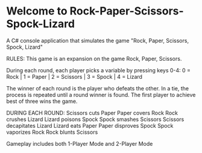 # Welcome to Rock-Paper-Scissors-Spock-Lizard
A C# console application that simulates the game "Rock, Paper, Scissors, Spock, Lizard"

RULES:
This game is an expansion on the game Rock, Paper, Scissors.

During each round, each player picks a variable by pressing keys 0-4:
0 = Rock  |  1 = Paper  |  2 = Scissors  |  3 = Spock  |  4 = Lizard

The winner of each round is the player who defeats the other. In a tie, the process is repeated until a round winner is found. The first player to achieve best of three wins the game.

DURING EACH ROUND:
Scissors cuts Paper
Paper covers Rock
Rock crushes Lizard
Lizard poisons Spock
Spock smashes Scissors
Scissors decapitates Lizard
Lizard eats Paper
Paper disproves Spock
Spock vaporizes Rock
Rock blunts Scissors

Gameplay includes both 1-Player Mode and 2-Player Mode